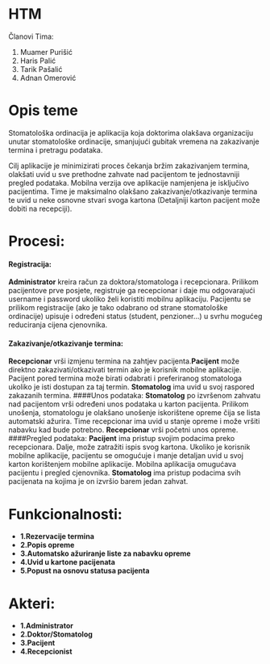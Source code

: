 ﻿# HTM
Članovi Tima: 

1. Muamer Purišić
2. Haris Palić
3. Tarik Pašalić
4. Adnan Omerović

#
# Opis teme

Stomatološka ordinacija je aplikacija koja doktorima olakšava organizaciju unutar stomatološke ordinacije, smanjujući gubitak vremena na zakazivanje termina i pretragu podataka.

Cilj aplikacije je minimizirati proces čekanja bržim zakazivanjem termina, olakšati uvid u sve prethodne zahvate nad pacijentom te jednostavniji pregled podataka. Mobilna verzija ove aplikacije namjenjena je isključivo pacijentima. Time je maksimalno olakšano zakazivanje/otkazivanje termina te uvid u neke osnovne stvari  svoga kartona (Detaljniji karton pacijent može dobiti na recepciji).


# Procesi:

#### Registracija:
**Administrator** kreira račun za doktora/stomatologa i recepcionara. Prilikom pacijentove prve posjete, registruje ga recepcionar i daje mu odgovarajući username i password ukoliko želi koristiti mobilnu aplikaciju. Pacijentu se prilikom registracije (ako je tako odabrano od strane stomatološke ordinacije) upisuje i određeni status (student, penzioner...) u svrhu mogućeg reduciranja cijena cjenovnika.
#### Zakazivanje/otkazivanje termina:
**Recepcionar** vrši izmjenu termina na zahtjev pacijenta.**Pacijent** može direktno zakazivati/otkazivati termin ako je korisnik mobilne aplikacije. Pacijent pored termina može birati odabrati i preferiranog stomatologa ukoliko je isti dostupan za taj termin. **Stomatolog** ima uvid u svoj raspored zakazanih termina.
####Unos podataka:
**Stomatolog** po izvršenom zahvatu nad pacijentom vrši određeni unos podataka u karton pacijenta. Prilikom unošenja, stomatologu je olakšano unošenje iskorištene opreme čija se lista automatski ažurira. Time recepcionar ima uvid u stanje opreme i može vršiti nabavku kad bude potrebno. **Recepcionar** vrši početni unos opreme. 
####Pregled podataka:
**Pacijent** ima pristup svojim podacima preko recepcionara. Dalje, može zatražiti ispis svog kartona. Ukoliko je korisnik mobilne aplikacije, pacijentu se omogućuje i manje detaljan uvid u svoj karton korištenjem mobilne aplikacije. Mobilna aplikacija omugućava pacijentu i pregled cjenovnika.
**Stomatolog** ima pristup podacima svih pacijenata na kojima je on izvršio barem jedan zahvat. 



# Funkcionalnosti:
+ **1.Rezervacije termina**
+ **2.Popis opreme**
+ **3.Automatsko ažuriranje liste za nabavku opreme**
+ **4.Uvid u kartone pacijenata**
+ **5.Popust na osnovu statusa pacijenta**

# Akteri:
+ **1.Administrator**
+ **2.Doktor/Stomatolog**
+ **3.Pacijent**
+ **4.Recepcionist**
